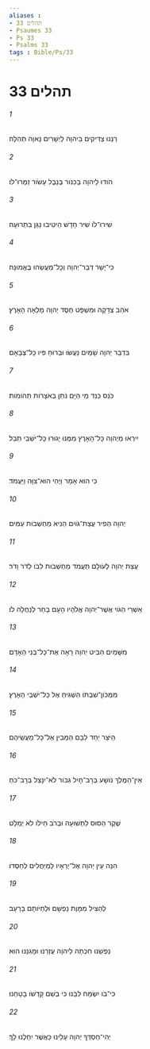 ```yaml
---
aliases : 
- תהלים 33
- Psaumes 33
- Ps 33
- Psalms 33
tags : Bible/Ps/33
---
```


# תהלים 33

###### 1
רַנְּנוּ צַדִּיקִים בַּיהוָה לַיְשָׁרִים נָאוָה תְהִלָּה׃
###### 2
הֹודוּ לַיהוָה בְּכִנֹּור בְּנֵבֶל עָשֹׂור זַמְּרוּ־לֹו׃
###### 3
שִׁירוּ־לֹו שִׁיר חָדָשׁ הֵיטִיבוּ נַגֵּן בִּתְרוּעָה׃
###### 4
כִּי־יָשָׁר דְּבַר־יְהוָה וְכָל־מַעֲשֵׂהוּ בֶּאֱמוּנָה׃
###### 5
אֹהֵב צְדָקָה וּמִשְׁפָּט חֶסֶד יְהוָה מָלְאָה הָאָרֶץ׃
###### 6
בִּדְבַר יְהוָה שָׁמַיִם נַעֲשׂוּ וּבְרוּחַ פִּיו כָּל־צְבָאָם׃
###### 7
כֹּנֵס כַּנֵּד מֵי הַיָּם נֹתֵן בְּאֹצָרֹות תְּהֹומֹות׃
###### 8
יִירְאוּ מֵיְהוָה כָּל־הָאָרֶץ מִמֶּנּוּ יָגוּרוּ כָּל־יֹשְׁבֵי תֵבֵל׃
###### 9
כִּי הוּא אָמַר וַיֶּהִי הוּא־צִוָּה וַיַּעֲמֹד׃
###### 10
יְהוָה הֵפִיר עֲצַת־גֹּויִם הֵנִיא מַחְשְׁבֹות עַמִּים׃
###### 11
עֲצַת יְהוָה לְעֹולָם תַּעֲמֹד מַחְשְׁבֹות לִבֹּו לְדֹר וָדֹר׃
###### 12
אַשְׁרֵי הַגֹּוי אֲשֶׁר־יְהוָה אֱלֹהָיו הָעָם בָּחַר לְנַחֲלָה לֹו׃
###### 13
מִשָּׁמַיִם הִבִּיט יְהוָה רָאָה אֶת־כָּל־בְּנֵי הָאָדָם׃
###### 14
מִמְּכֹון־שִׁבְתֹּו הִשְׁגִּיחַ אֶל כָּל־יֹשְׁבֵי הָאָרֶץ׃
###### 15
הַיֹּצֵר יַחַד לִבָּם הַמֵּבִין אֶל־כָּל־מַעֲשֵׂיהֶם׃
###### 16
אֵין־הַמֶּלֶךְ נֹושָׁע בְּרָב־חָיִל גִּבֹּור לֹא־יִנָּצֵל בְּרָב־כֹּחַ׃
###### 17
שֶׁקֶר הַסּוּס לִתְשׁוּעָה וּבְרֹב חֵילֹו לֹא יְמַלֵּט׃
###### 18
הִנֵּה עֵין יְהוָה אֶל־יְרֵאָיו לַמְיַחֲלִים לְחַסְדֹּו׃
###### 19
לְהַצִּיל מִמָּוֶת נַפְשָׁם וּלְחַיֹּותָם בָּרָעָב׃
###### 20
נַפְשֵׁנוּ חִכְּתָה לַיהוָה עֶזְרֵנוּ וּמָגִנֵּנוּ הוּא׃
###### 21
כִּי־בֹו יִשְׂמַח לִבֵּנוּ כִּי בְשֵׁם קָדְשֹׁו בָטָחְנוּ׃
###### 22
יְהִי־חַסְדְּךָ יְהוָה עָלֵינוּ כַּאֲשֶׁר יִחַלְנוּ לָךְ׃
